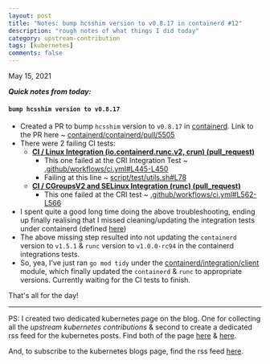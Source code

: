 ```yaml
---
layout: post
title: "Notes: bump hcsshim version to v0.8.17 in containerd #12"
description: "rough notes of what things I did today"
category: upstream-contribution
tags: [kubernetes]
comments: false
---
```


May 15, 2021

***Quick notes from today:***

#### `bump hcsshim version to v0.8.17`

- Created a PR to bump `hcsshim` version to `v0.8.17` in [containerd](https://github.com/containerd/containerd). Link to the PR here ~ [containerd/containerd/pull/5505](https://github.com/containerd/containerd/pull/5505)
- There were 2 failing CI tests:
    - **[CI / Linux Integration (io.containerd.runc.v2, crun) (pull_request)](https://github.com/containerd/containerd/pull/5505/checks?check_run_id=2590402439)**
        - This one failed at the CRI Integration Test ~ [.github/workflows/ci.yml#L445-L450](https://github.com/containerd/containerd/blob/08fa9ab625103b43174497911caf74bdeb0fc0f9/.github/workflows/ci.yml#L445-L450)
        - Failing at this line ~ [script/test/utils.sh#L78](https://github.com/containerd/containerd/blob/master/script/test/utils.sh#L78)
    - **[CI / CGroupsV2 and SELinux Integration (runc) (pull_request)](https://github.com/containerd/containerd/pull/5505/checks?check_run_id=2590402511)**
        - This one failed at the CRI test ~ [.github/workflows/ci.yml#L562-L566](https://github.com/containerd/containerd/blob/master/.github/workflows/ci.yml#L562-L566)
- I spent quite a good long time doing the above troubleshooting, ending up finally realising that I missed cleaning/updating the integration tests under containerd (defined [here](https://github.com/containerd/containerd/tree/master/integration))
- The above missing step resulted into not updating the `containerd` version to `v1.5.1` & `runc` version to `v1.0.0-rc94` in the containerd integrations tests.
- So, yea, I've just ran `go mod tidy` under the [containerd/integration/client](https://github.com/containerd/containerd/tree/master/integration) module, which finally updated the `containerd` & `runc` to appropriate versions. Currently waiting for the CI tests to finish.

That's all for the day!

---

PS: I created two dedicated kubernetes page on the blog. One for collecting all the *upstream kubernetes contributions* & second to create a dedicated rss feed for the kubernetes posts. Find both of the page [here](https://www.psaggu.com/kubernetes-blogs.html) & [here](https://www.psaggu.com/kubernetes.html). 

And, to subscribe to the kubernetes blogs page, find the rss feed [here](https://www.psaggu.com/kubernetes.xml).
